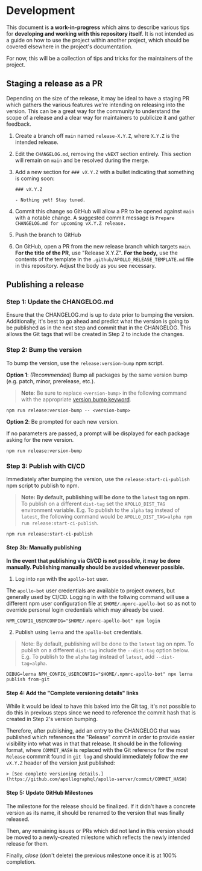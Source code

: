 # Development

This document is __a work-in-progress__ which aims to describe various tips for __developing and working with this repository itself__.  It is not intended as a guide on how to use the project within another project, which should be covered elsewhere in the project's documentation.

For now, this will be a collection of tips and tricks for the maintainers of the project.

## Staging a release as a PR

Depending on the size of the release, it may be ideal to have a staging PR which gathers the various features we're intending on releasing into the version.  This can be a great way for the community to understand the scope of a release and a clear way for maintainers to publicize it and gather feedback.

1. Create a branch off `main` named `release-X.Y.Z`, where `X.Y.Z` is the intended release.
2. Edit the `CHANGELOG.md`, removing the `vNEXT` section entirely.  This section will remain on `main` and be resolved during the merge.
3. Add a new section for `### vX.Y.Z` with a bullet indicating that something is coming soon:

   ```
   ### vX.Y.Z

   - Nothing yet! Stay tuned.
   ```

4. Commit this change so GitHub will allow a PR to be opened against `main` with a notable change.  A suggested commit message is `Prepare CHANGELOG.md for upcoming vX.Y.Z release.`
5. Push the branch to GitHub
6. On GitHub, open a PR from the new release branch which targets `main`.
   __For the title of the PR__, use "Release X.Y.Z".  __For the body,__ use the contents of the template in the `.github/APOLLO_RELEASE_TEMPLATE.md` file in this repository.  Adjust the body as you see necessary.

## Publishing a release

### Step 1: Update the CHANGELOG.md

Ensure that the CHANGELOG.md is up to date prior to bumping the version.  Additionally, it's best to go ahead and predict what the version is going to be published as in the next step and commit that in the CHANGELOG.  This allows the Git tags that will be created in Step 2 to include the changes.

### Step 2: Bump the version

To bump the version, use the `release:version-bump` npm script.

   __Option 1__: _(Recommended)_ Bump all packages by the same version bump (e.g. patch, minor, prerelease, etc.).

   > __Note__: Be sure to replace `<version-bump>` in the following command with the appropriate [version bump keyword](https://github.com/lerna/lerna/tree/master/commands/version#semver-bump).

   ```
   npm run release:version-bump -- <version-bump>
   ```

   __Option 2__: Be prompted for each new version.

   If no parameters are passed, a prompt will be displayed for each package asking for the new version.

   ```
   npm run release:version-bump
   ```


### Step 3: Publish with CI/CD

Immediately after bumping the version, use the `release:start-ci-publish` npm script to publish to npm.

> __Note: By default, publishing will be done to the `latest` tag on npm.__  To publish on a different `dist-tag` set the `APOLLO_DIST_TAG` environment variable.  E.g. To publish to the `alpha` tag instead of `latest`, the following command would be `APOLLO_DIST_TAG=alpha npm run release:start-ci-publish`.

```
npm run release:start-ci-publish
```

#### Step 3b: Manually publishing

__In the event that publishing via CI/CD is not possible, it may be done manually. Publishing manually should be avoided whenever possible.__

1. Log into `npm` with the `apollo-bot` user.

The `apollo-bot` user credentials are available to project owners, but generally used by CI/CD.
Logging in with the follwing command will use a different npm user configuration file at `$HOME/.npmrc-apollo-bot` so as not to override personal login credentials which may already be used.

```
NPM_CONFIG_USERCONFIG="$HOME/.npmrc-apollo-bot" npm login
```

2. Publish using `lerna` and the `apollo-bot` credentials.


> Note: By default, publishing will be done to the `latest` tag on npm.  To publish on a different `dist-tag` include the `--dist-tag` option below.  E.g. To publish to the `alpha` tag instead of `latest`, add `--dist-tag=alpha`.

```
DEBUG=lerna NPM_CONFIG_USERCONFIG="$HOME/.npmrc-apollo-bot" npx lerna publish from-git
```

#### Step 4: Add the "Complete versioning details" links

While it would be ideal to have this baked into the Git tag, it's not possible to do this in previous steps since we need to reference the commit hash that is created in Step 2's version bumping.

Therefore, after publishing, add an entry to the CHANGELOG that was published which references the "Release" commit in order to provide easier visibility into what was in that that release.  It should be in the following format, where `COMMIT_HASH` is replaced with the Git reference for the most `Release` commmit found in `git log` and should immediately follow the `### vX.Y.Z` header of the version just published:

```
> [See complete versioning details.](https://github.com/apollographql/apollo-server/commit/COMMIT_HASH)
```

#### Step 5: Update GitHub Milestones

The milestone for the release should be finalized.  If it didn't have a concrete version as its name, it should be renamed to the version that was finally released.

Then, any remaining issues or PRs which did not land in this version should be moved to a newly-created milestone which reflects the newly intended release for them.

Finally, _close_ (don't delete) the previous milestone once it is at 100% completion.
